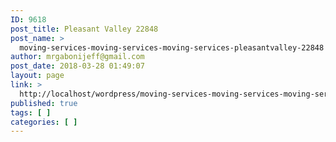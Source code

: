 ```yaml
---
ID: 9618
post_title: Pleasant Valley 22848
post_name: >
  moving-services-moving-services-moving-services-pleasantvalley-22848
author: mrgabonijeff@gmail.com
post_date: 2018-03-28 01:49:07
layout: page
link: >
  http://localhost/wordpress/moving-services-moving-services-moving-services-pleasantvalley-22848/
published: true
tags: [ ]
categories: [ ]
---
```


